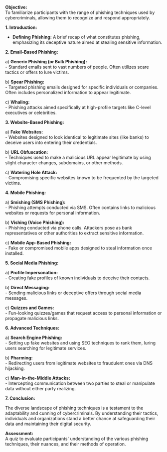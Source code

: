 **Objective:**  
To familiarize participants with the range of phishing techniques used by cybercriminals, allowing them to recognize and respond appropriately.

**1. Introduction:**  
   - **Defining Phishing:** A brief recap of what constitutes phishing, emphasizing its deceptive nature aimed at stealing sensitive information.

**2. Email-Based Phishing:**

   a) **Generic Phishing (or Bulk Phishing):**  
      - Standard emails sent to vast numbers of people. Often utilizes scare tactics or offers to lure victims.
   
   b) **Spear Phishing:**  
      - Targeted phishing emails designed for specific individuals or companies. Often includes personalized information to appear legitimate.
   
   c) **Whaling:**  
      - Phishing attacks aimed specifically at high-profile targets like C-level executives or celebrities.

**3. Website-Based Phishing:**

   a) **Fake Websites:**  
      - Websites designed to look identical to legitimate sites (like banks) to deceive users into entering their credentials.
   
   b) **URL Obfuscation:**  
      - Techniques used to make a malicious URL appear legitimate by using slight character changes, subdomains, or other methods.
   
   c) **Watering Hole Attack:**  
      - Compromising specific websites known to be frequented by the targeted victims.

**4. Mobile Phishing:**

   a) **Smishing (SMS Phishing):**  
      - Phishing attempts conducted via SMS. Often contains links to malicious websites or requests for personal information.
   
   b) **Vishing (Voice Phishing):**  
      - Phishing conducted via phone calls. Attackers pose as bank representatives or other authorities to extract sensitive information.
   
   c) **Mobile App-Based Phishing:**  
      - Fake or compromised mobile apps designed to steal information once installed.

**5. Social Media Phishing:**

   a) **Profile Impersonation:**  
      - Creating fake profiles of known individuals to deceive their contacts.
   
   b) **Direct Messaging:**  
      - Sending malicious links or deceptive offers through social media messages.
   
   c) **Quizzes and Games:**  
      - Fun-looking quizzes/games that request access to personal information or propagate malicious links.

**6. Advanced Techniques:**

   a) **Search Engine Phishing:**  
      - Setting up fake websites and using SEO techniques to rank them, luring users searching for legitimate services.
   
   b) **Pharming:**  
      - Redirecting users from legitimate websites to fraudulent ones via DNS hijacking.
   
   c) **Man-in-the-Middle Attacks:**  
      - Intercepting communication between two parties to steal or manipulate data without either party realizing.

**7. Conclusion:**  

   The diverse landscape of phishing techniques is a testament to the adaptability and cunning of cybercriminals. By understanding their tactics, individuals and organizations stand a better chance at safeguarding their data and maintaining their digital security.

**Assessment:**  
A quiz to evaluate participants' understanding of the various phishing techniques, their nuances, and their methods of operation.
